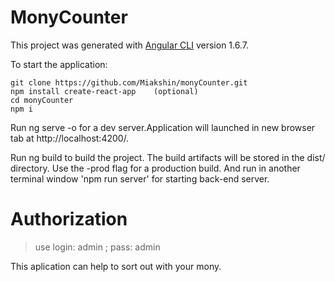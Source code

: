 # MonyCounter

This project was generated with [Angular CLI](https://github.com/angular/angular-cli) version 1.6.7.

To start the application:

    git clone https://github.com/Miakshin/monyCounter.git
    npm install create-react-app    (optional)  
    cd monyCounter
    npm i

Run ng serve -o for a dev server.Application will launched in new browser tab at http://localhost:4200/.

Run ng build to build the project. The build artifacts will be stored in the dist/ directory. Use the -prod flag for a production build.
And run in another terminal  window 'npm run server' for starting back-end server. 

# Authorization

>use login: admin ; pass: admin

This aplication can help to sort out with your mony.
